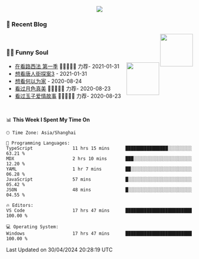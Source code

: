 <div align="center">
  <!-- dynamic typing effect 动态打字效果 -->
  <div>
    <img src="https://readme-typing-svg.demolab.com?font=Fira+Code&pause=10000&color=F76194&random=false&width=500&lines=You+make+your+own+opportunities.;Every+single+day+counts&center=true" />
  </div>
</div>

### 📃 Recent Blog
        
<img align="right" width="88" src="https://cdn.jsdelivr.net/gh/LJJbyZJU/LJJbyZJU/assets/images/astronaut.png" />
      
<!-- START_SECTION:blog -->

<!-- END_SECTION:blog -->
      
<!-- for beauty 留个空行好看点 -->
<div>&nbsp;</div>
      
### 🤾‍♂️ Funny Soul
      
<img align="right" width="88" src="https://cdn.jsdelivr.net/gh/sun0225SUN/sun0225SUN/assets/images/artist.png" />
      
<!-- START_SECTION:douban -->
* <a href='http://movie.douban.com/subject/26385614/' target='_blank'>在看路西法 第一季</a> 🌟🌟🌟🌟🌟 力荐- 2021-01-31
* <a href='http://movie.douban.com/subject/27619748/' target='_blank'>想看唐人街探案3</a> - 2021-01-31
* <a href='http://movie.douban.com/subject/30170448/' target='_blank'>想看何以为家</a> - 2020-08-24
* <a href='http://movie.douban.com/subject/26963810/' target='_blank'>看过月色真美</a> 🌟🌟🌟🌟🌟 力荐- 2020-08-23
* <a href='http://movie.douban.com/subject/25796222/' target='_blank'>看过玉子爱情故事</a> 🌟🌟🌟🌟🌟 力荐- 2020-08-23
<!-- END_SECTION:douban -->
      
<!-- for beauty 留个空行好看点 -->
<div>&nbsp;</div>

<!--START_SECTION:waka-->
📊 **This Week I Spent My Time On** 

```text
🕑︎ Time Zone: Asia/Shanghai

💬 Programming Languages: 
TypeScript               11 hrs 15 mins      ████████████████░░░░░░░░░   63.21 % 
MDX                      2 hrs 10 mins       ███░░░░░░░░░░░░░░░░░░░░░░   12.20 % 
YAML                     1 hr 7 mins         ██░░░░░░░░░░░░░░░░░░░░░░░   06.28 % 
JavaScript               57 mins             █░░░░░░░░░░░░░░░░░░░░░░░░   05.42 % 
JSON                     48 mins             █░░░░░░░░░░░░░░░░░░░░░░░░   04.55 % 

🔥 Editors: 
VS Code                  17 hrs 47 mins      █████████████████████████   100.00 % 

💻 Operating System: 
Windows                  17 hrs 47 mins      █████████████████████████   100.00 % 
```


 Last Updated on 30/04/2024 20:28:19 UTC
<!--END_SECTION:waka-->

